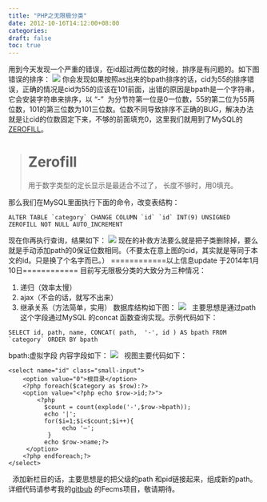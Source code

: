 ```yaml
---
title: "PHP之无限极分类"
date: 2012-10-16T14:12:00+08:00
categories: 
draft: false
toc: true
---
```


用到今天发现一个严重的错误，在id超过两位数的时候，排序是有问题的。如下图错误的排序： ![](https://blog-1251237404.cos.ap-guangzhou.myqcloud.com/20190424160845.png) 你会发现如果按照as出来的bpath排序的话，cid为55的排序错误，正确的情况是cid为55的应该在101前面，出错的原因是bpath是一个字符串，它会安装字符串来排序，以 “-”  为分节符第一位是0一位数，55的第二位为55两位数，101的第三位数为101三位数。位数不同导致排序不正确的BUG，解决办法就是让cid的位数固定下来，不够的前面填充0，这里我们就用到了MySQL的[ZEROFILL](http://www.2cto.com/database/201206/135566.html)。

> # Zerofill
> 
> 用于数字类型的定长显示是最适合不过了， 长度不够时，用0填充。

那么我们在MySQL里面执行下面的命令，改变表结构： 
    
    
    ALTER TABLE `category` CHANGE COLUMN `id` `id` INT(9) UNSIGNED ZEROFILL NOT NULL AUTO_INCREMENT

现在你再执行查询，结果如下： ![](https://blog-1251237404.cos.ap-guangzhou.myqcloud.com/20190424160901.png) 现在的补救方法要么就是把子类删除掉，要么就是手动添加path的0保证位数相同。（不要太在意上图的cid，其实就是等同于本文的id。只是换了个名字而已。） ============以上信息update 于2014年1月10日============ 目前写无限极分类的大致分为三种情况： 

  1. 递归（效率太慢）
  2. ajax（不会的话，就写不出来）
  3. 继承关系（方法简单，实用）
数据库结构如下图： ![](http://m2.img.libdd.com/farm5/2012/0913/15/2A76C895BDF8890113334C98FDE5BAEFC40F2905049E_491_205.PNG)   主要思想是通过path这个字段通过MySQL 的concat 函数查询实现。示例代码如下： 
    
    
    SELECT id, path, name, CONCAT( path,  '-', id ) AS bpath FROM  `category` ORDER BY bpath

bpath:虚拟字段 内容字段如下： ![](http://m1.img.libdd.com/farm4/2012/0913/15/8AA38893F111837AA9473C3B36B86B939CBBE405049E_495_201.PNG)   视图主要代码如下： 
    
    
    <select name="id" class="small-input">
        <option value="0">根目录</option>
        <?php foreach($category as $row):?>
        <option value="<?php echo $row->id;?>">
            <?php
              $count = count(explode('-',$row->bpath));
              echo '|';
              for($i=1;$i<$count;$i++){
                   echo '—';
               }   
              echo $row->name;?>
         </option>
        <?php endforeach;?>
    </select>

  添加新栏目的话，主要思想是的把父级的path 和pid链接起来，组成新的path。 详细代码请参考我的[gitbub](https://github.com/forecho) 的Fecms项目，敬请期待。
